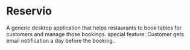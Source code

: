 # Reservio
A generic desktop application that helps restaurants to book tables for customers and manage those bookings.
special feature: Customer gets email notification a day before the booking. 
